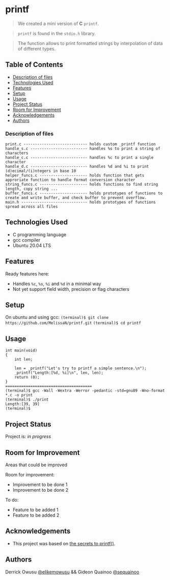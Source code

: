 # printf
> We created a mini version of **C** `printf`.

> `printf` is found in the `stdio.h` library.

> The function allows to print formatted strings by interpolation of data of different types.

## Table of Contents
* [Description of files](#description-of-files)
* [Technologies Used](#technologies-used)
* [Features](#features)
* [Setup](#setup)
* [Usage](#usage)
* [Project Status](#project-status)
* [Room for Improvement](#room-for-improvement)
* [Acknowledgements](#acknowledgements)
* [Authors](#authors)

### Description of files
```
print.c ---------------------------- holds custom _printf function
handle_s.c ------------------------- handles %s to print a string of characters
handle_c.c ------------------------- handles %c to print a single character
handle_d.c ------------------------- handles %d and %i to print (d)ecimal/(i)ntegers in base 10
helper_funcs.c --------------------- holds function that gets approriate function to handle format conversion character
string_funcs.c --------------------- holds functions to find string length, copy string ...
buffer_funcs.c --------------------- holds prototypes of functions to create and write buffer, and check buffer to prevent overflow.
main.h ----------------------------- holds prototypes of functions spread across all files
```

## Technologies Used
- C programming language
- gcc compiler
- Ubuntu 20.04 LTS


## Features
Ready features here:
- Handles `%c`, `%s`, `%i` and `%d` in a minimal way
- Not yet support field width, precision or flag characters


## Setup
On ubuntu and using gcc:
`(terminal)$ git clone https://github.com/MelissaN/printf.git`
`(terminal)$ cd printf`

## Usage
```
int main(void)
{
	int len;

	len = _printf("Let's try to printf a simple sentence.\n");
	_printf("Length:[%d, %i]\n", len, len);
    return (0);
}
======================================
(terminal)$ gcc -Wall -Wextra -Werror -pedantic -std=gnu89 -Wno-format *.c -o print
(terminal)$ ./print
Length:[39, 39]
(terminal)$
```


## Project Status
Project is: _in progress_


## Room for Improvement
Areas that could be improved

Room for improvement:
- Improvement to be done 1
- Improvement to be done 2

To do:
- Feature to be added 1
- Feature to be added 2


## Acknowledgements
- This project was based on [the secrets to printf()](https://www.example.com).


## Authors
Derrick Owusu [@elikemowusu](https://github.com/elikemowusu)
&& Gideon Quainoo [@sequainoo](https://github.com/sequainoo)
